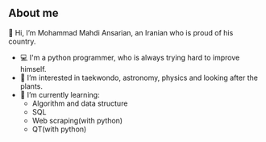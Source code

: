 ## About me
👋 Hi, I’m Mohammad Mahdi Ansarian, an Iranian who is proud of his country.
- 💻 I'm a python programmer, who is always trying hard to improve himself.
- 👀 I’m interested in taekwondo, astronomy, physics and looking after the plants.
- 🌱 I’m currently learning:
    - Algorithm and data structure
    - SQL
    - Web scraping(with python)
    - QT(with python)
<!---
mm-ansarian/mm-ansarian is a ✨ special ✨ repository because its `README.md` (this file) appears on your GitHub profile.
You can click the Preview link to take a look at your changes.
--->
